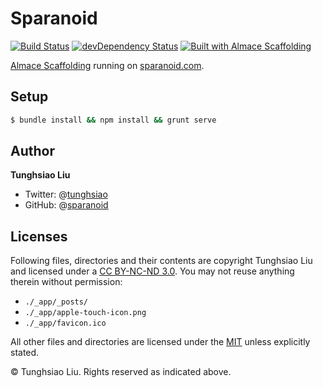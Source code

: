 # Sparanoid
[![Build Status](https://travis-ci.org/sparanoid/sparanoid.com.svg)](https://travis-ci.org/sparanoid/sparanoid.com)
[![devDependency Status](https://david-dm.org/sparanoid/sparanoid.com/dev-status.svg)](https://david-dm.org/sparanoid/sparanoid.com#info=devDependencies)
[![Built with Almace Scaffolding](https://d349cztnlupsuf.cloudfront.net/amsf-badge.svg)](http://sparanoid.com/lab/amsf/)

[Almace Scaffolding](http://github.com/sparanoid/almace-scaffolding/) running on [sparanoid.com](http://sparanoid.com/).

## Setup

```sh
$ bundle install && npm install && grunt serve
```

## Author

**Tunghsiao Liu**

- Twitter: @[tunghsiao](http://twitter.com/tunghsiao)
- GitHub: @[sparanoid](http://github.com/sparanoid)

## Licenses

Following files, directories and their contents are copyright Tunghsiao Liu and licensed under a [CC BY-NC-ND 3.0](http://creativecommons.org/licenses/by-nc-nd/3.0/). You may not reuse anything therein without permission:

- `./_app/_posts/`
- `./_app/apple-touch-icon.png`
- `./_app/favicon.ico`

All other files and directories are licensed under the [MIT](http://www.opensource.org/licenses/mit-license.php) unless explicitly stated.

© Tunghsiao Liu. Rights reserved as indicated above.
